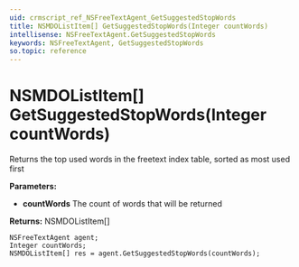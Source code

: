 ```yaml
---
uid: crmscript_ref_NSFreeTextAgent_GetSuggestedStopWords
title: NSMDOListItem[] GetSuggestedStopWords(Integer countWords)
intellisense: NSFreeTextAgent.GetSuggestedStopWords
keywords: NSFreeTextAgent, GetSuggestedStopWords
so.topic: reference
---
```


# NSMDOListItem[] GetSuggestedStopWords(Integer countWords)

Returns the top used words in the freetext index table, sorted as most used first

**Parameters:**
 - **countWords** The count of words that will be returned

**Returns:** NSMDOListItem[]

```crmscript
NSFreeTextAgent agent;
Integer countWords;
NSMDOListItem[] res = agent.GetSuggestedStopWords(countWords);
```


